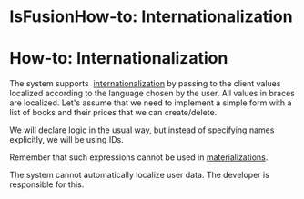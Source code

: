 # lsFusionHow-to: Internationalization

# How-to: Internationalization

The system supports  [internationalization](lsFusionInternationalization.md) by passing to the client values localized according to the language chosen by the user. All values in braces are localized. Let's assume that we need to implement a simple form with a list of books and their prices that we can create/delete.

We will declare logic in the usual way, but instead of specifying names explicitly, we will be using IDs.



Remember that such expressions cannot be used in [materializations](lsFusionMaterializations.md). 

The system cannot automatically localize user data. The developer is responsible for this.
